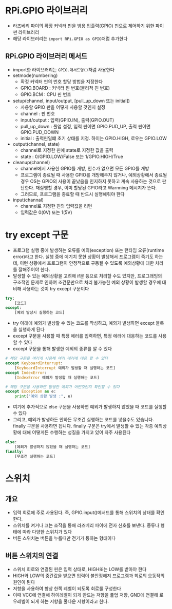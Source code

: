 # RPi.GPIO 라이브러리

- 라즈베리 파이의 확장 커넥터 핀을 범용 입출력(GPIO) 핀으로 제어하기 위한 파이썬 라이브러리
- 해당 라이브러리는 ```import RPi.GPIO as GPIO```처럼 추가한다

## RPi.GPIO 라이브러리 메서드
- import한 라이브러리는 ```GPIO.매서드명()```처럼 사용한다
- setmode(numbering)
    - 확정 커넥터 핀의 번호 할당 방법을 지정한다
    - GPIO.BOARD : 커넥터 핀 번호(물리적 핀 번호)
    - GPIO.BCM : CPU 핀 번호
- setup(channel, input/output, [pull_up_down 또는 initial])
    - 사용할 GPIO 판을 어떻게 사용할 것인지 설정
    - channel : 핀 번호
    - input/output : 입력(GPIO.IN), 출력(GPIO.OUT)
    - pull_up_down : 풀업 설정, 입력 핀이면 GPIO.PUD_UP, 출력 핀이면 GPIO.PUD_DOWN
    - initial : 출력핀일떄 초기 상태를 지정. 하이는 GPIO.HIGH, 로우는 GPIO.LOW
- output(channel, state)
    - channel로 지정한 핀에 state로 지정한 값을 출력
    - state : 0/GPIO.LOW/False 또는 1/GPIO.HIGH/True
- cleanup(channel)
    - channel에서 사용한 GPIO를 개방, 인수가 없으면 모든 GPIO를 개방
    - 프로그램이 종료될 때 사용한 GPIO를 개방해주지 않거나, 예외상황에서 종료될 경우 OS는 GPIO의 사용이 끝났음을 인지하지 못하고 계속 사용하는 것으로 판단한다. 재실행할 경우, 이미 할당된 GPIO라고 Warnning 메시지가 뜬다.
    - 그러므로, 프로그램을 종료할 때 반드시 실행해줘야 한다
- input(channal)
    - channel로 지정한 핀의 입력값을 리턴
    - 입력값은 0(0V) 또는 1(5V)

# try except 구문

- 프로그램 실행 중에 발생하는 오류를 예외(exception) 또는 런타임 오류(runtime error)라고 한다. 실행 중에 예기치 못한 상황이 발생해서 프로그램이 죽기도 하는데, 이런 상황에서 프로그램이 안정적으로 구동될 수 있도록 예외상황에 대한 처리를 잘해주어야 한다.
- 발생할 수 있는 예외상황을 고려해 if문 등으로 처리할 수도 있지만, 프로그래밍의 구조적인 문제로 인하여 조건문만으로 처리 불가능한 예외 상황이 발생할 경우에 대비해 사용하는 것이 try except 구문이다

```python
try:
	[코드]
except:
	[예외 발상시 실행하는 코드]
```

- try 아래에 예외가 발상할 수 있는 코드를 작성하고, 예외가 발생하면 except 블록을 실행하게 된다
- except 구문을 사용할 때 특정 에러를 입력하면, 특정 에러에 대응하는 코드를 사용할 수 있다
- except 구문을 통해 발생한 예외의 종류를 알 수 있다

```python
# 해당 구문을 여러개 사용해 여러 에러에 대응 할 수 있다
except KeyboardInterrupt:
	[KeyboardInterrupt 예외가 발생할 때 실행하는 코드]
except IndexError:
	[IndexError 예외가 발생할 때 실행하는 코드]

# 해당 구문을 사용하면 발생한 예외가 어떤것인지 확인할 수 있다
except Exception as e:
	print("예외 상황 발생 :", e)
```

- 여기에 추가적으로 else 구문을 사용하면 예외가 발생하지 않았을 때 코드를 실행할 수 있다
- 그리고, 예외가 발생하든 안하든 무조건 실행하는 코드를 넣을수도 있습니다. finally 구문을 사용하면 됩니다. finally 구문은 try에서 발생할 수 있는 각종 예외상황에 대해 어떻게든 수행하는 성질을 가지고 있어 자주 사용된다

```python
else:
	[예외가 발생하지 않았을 때 실행하는 코드]
finally:
	[무조건 실행하는 코드]
```

# 스위치

## 개요

- 입력 회로에 주로 사용된다. 즉, GPIO.input()메서드를 통해 스위치의 상태를 확인한다.
- 스위치를 켜거나 끄는 조작을 통해 라즈베리 파이에 전자 신호를 보낸다. 종류나 형태에 따라 다양한 스위치가 있다
- 버튼 스위치는 버튼을 누를때만 전기가 통하는 형태이다

## 버튼 스위치의 연결

- 스위치 회로와 연결된 핀은 입력 상태로, HIGH또는 LOW를 받아야 한다
- HIGH와 LOW의 중간값을 받으면 입력이 불안정해져 프로그램과 회로의 오동작의 원인이 된다
- 저항을 사용하여 항상 한쪽 레벨이 되도록 회로룰 구성한다
- 이때 VCC에 연결해 하이레벨이 되게 만드는 저항을 풀업 저항, GND에 연결해 로우레벨이 되게 하는 저항을 풀다운 저항이라고 한다.